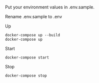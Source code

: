Put your environment values in .env.sample.

Rename .env.sample to .env

Up

    docker-compose up --build
    docker-compose up

Start
    
    docker-compose start

Stop

    docker-compose stop